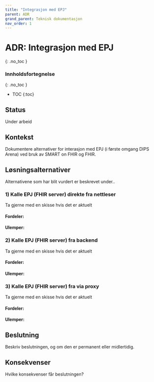 ```yaml
---
title: "Integrasjon med EPJ"
parent: ADR
grand_parent: Teknisk dokumentasjon
nav_order: 1
---
```

# ADR: Integrasjon med EPJ
{: .no_toc }

### Innholdsfortegnelse
{: .no_toc }

- TOC
{:toc}

## Status

Under arbeid

## Kontekst

Dokumentere alternativer for interasjon med EPJ (i første omgang DIPS Arena) ved bruk av SMART on FHIR og FHIR.

## Løsningsalternativer

Alternativene som har blit vurdert er beskrevet under.. 

### 1) Kalle EPJ (FHIR server) direkte fra nettleser

Ta gjerne med en skisse hvis det er aktuelt

#### Fordeler:

#### Ulemper:

### 2)  Kalle EPJ (FHIR server) fra backend

Ta gjerne med en skisse hvis det er aktuelt

#### Fordeler:

#### Ulemper:

### 3)  Kalle EPJ (FHIR server) fra via proxy

Ta gjerne med en skisse hvis det er aktuelt

#### Fordeler:

#### Ulemper:

## Beslutning

Beskriv beslutningen, og om den er permanent eller midlertidig.

## Konsekvenser

Hvilke konsekvenser får beslutningen?
